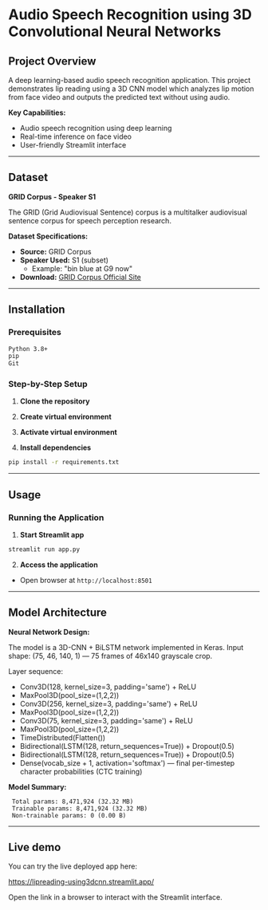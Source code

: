 # Audio Speech Recognition using 3D Convolutional Neural Networks
## Project Overview
A deep learning-based audio speech recognition application. This project demonstrates lip reading using a 3D CNN model which analyzes lip motion from face video and outputs the predicted text without using audio.

**Key Capabilities:**
- Audio speech recognition using deep learning
- Real-time inference on face video
- User-friendly Streamlit interface

---

## Dataset

**GRID Corpus - Speaker S1**

The GRID (Grid Audiovisual Sentence) corpus is a multitalker audiovisual sentence corpus for speech perception research.

**Dataset Specifications:**
- **Source:** GRID Corpus
- **Speaker Used:** S1 (subset)
  - Example: "bin blue at G9 now"
- **Download:** [GRID Corpus Official Site](http://spandh.dcs.shef.ac.uk/gridcorpus/)

---

## Installation

### Prerequisites

```bash
Python 3.8+
pip
Git
```

### Step-by-Step Setup

1. **Clone the repository**

2. **Create virtual environment**

3. **Activate virtual environment**

4. **Install dependencies**
```bash
pip install -r requirements.txt
```

---

## Usage

### Running the Application

1. **Start Streamlit app**
```bash
streamlit run app.py
```

2. **Access the application**
- Open browser at `http://localhost:8501`

---

## Model Architecture

**Neural Network Design:**

The model is a 3D-CNN + BiLSTM network implemented in Keras. Input shape: (75, 46, 140, 1) — 75 frames of 46x140 grayscale crop.

Layer sequence:
- Conv3D(128, kernel_size=3, padding='same') + ReLU
- MaxPool3D(pool_size=(1,2,2))
- Conv3D(256, kernel_size=3, padding='same') + ReLU
- MaxPool3D(pool_size=(1,2,2))
- Conv3D(75, kernel_size=3, padding='same') + ReLU
- MaxPool3D(pool_size=(1,2,2))
- TimeDistributed(Flatten())
- Bidirectional(LSTM(128, return_sequences=True)) + Dropout(0.5)
- Bidirectional(LSTM(128, return_sequences=True)) + Dropout(0.5)
- Dense(vocab_size + 1, activation='softmax')  — final per-timestep character probabilities (CTC training)

**Model Summary:**
```
 Total params: 8,471,924 (32.32 MB)
 Trainable params: 8,471,924 (32.32 MB)
 Non-trainable params: 0 (0.00 B)
```

 ---

 ## Live demo

 You can try the live deployed app here:

 https://lipreading-using3dcnn.streamlit.app/

 Open the link in a browser to interact with the Streamlit interface.
